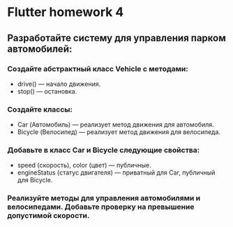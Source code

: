 # Flutter homework 4

## Разработайте систему для управления парком автомобилей:

### Создайте абстрактный класс Vehicle с методами:
- drive() — начало движения.
- stop() — остановка.

### Создайте классы:
- Car (Автомобиль) — реализует метод движения для автомобиля.
- Bicycle (Велосипед) — реализует метод движения для велосипеда.

### Добавьте в класс Car и Bicycle следующие свойства:
- speed (скорость), color (цвет) — публичные.
- engineStatus (статус двигателя) — приватный для Car, публичный для Bicycle.


### Реализуйте методы для управления автомобилями и велосипедами. Добавьте проверку на превышение допустимой скорости.